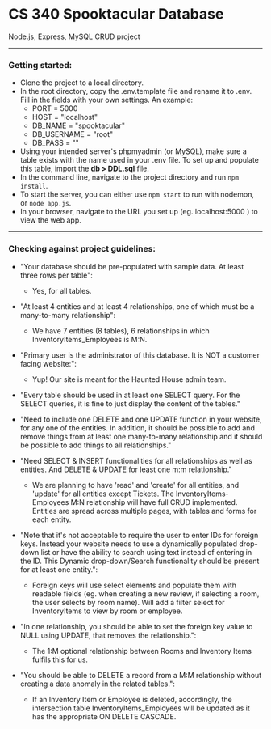 # CS 340 Spooktacular Database

Node.js, Express, MySQL CRUD project

---

### Getting started:

-   Clone the project to a local directory.
-   In the root directory, copy the .env.template file and rename it to .env. Fill in the fields with your own settings. An example:
    -   PORT = 5000
    -   HOST = "localhost"
    -   DB_NAME = "spooktacular"
    -   DB_USERNAME = "root"
    -   DB_PASS = ""
-   Using your intended server's phpmyadmin (or MySQL), make sure a table exists with the name used in your .env file. To set up and populate this table, import the **db > DDL.sql** file.
-   In the command line, navigate to the project directory and run `npm install`.
-   To start the server, you can either use `npm start` to run with nodemon, or `node app.js`.
-   In your browser, navigate to the URL you set up (eg. localhost:5000 ) to view the web app.

---

### Checking against project guidelines:

-   "Your database should be pre-populated with sample data. At least three rows per table":

    -   Yes, for all tables.

-   "At least 4 entities and at least 4 relationships, one of which must be a many-to-many relationship":

    -   We have 7 entities (8 tables), 6 relationships in which InventoryItems_Employees is M:N.

-   "Primary user is the administrator of this database. It is NOT a customer facing website:":

    -   Yup! Our site is meant for the Haunted House admin team.

-   "Every table should be used in at least one SELECT query. For the SELECT queries, it is fine to just display the content of the tables."
-   "Need to include one DELETE and one UPDATE function in your website, for any one of the entities. In addition, it should be possible to add and remove things from at least one many-to-many relationship and it should be possible to add things to all relationships."
-   "Need SELECT & INSERT functionalities for all relationships as well as entities. And DELETE & UPDATE for least one m:m relationship."

    -   We are planning to have 'read' and 'create' for all entities, and 'update' for all entities except Tickets. The InventoryItems-Employees M:N relationship will have full CRUD implemented. Entities are spread across multiple pages, with tables and forms for each entity.

-   "Note that it's not acceptable to require the user to enter IDs for foreign keys. Instead your website needs to use a dynamically populated drop-down list or have the ability to search using text instead of entering in the ID. This Dynamic drop-down/Search functionality should be present for at least one entity.":

    -   Foreign keys will use select elements and populate them with readable fields (eg. when creating a new review, if selecting a room, the user selects by room name). Will add a filter select for InventoryItems to view by room or employee.

-   "In one relationship, you should be able to set the foreign key value to NULL using UPDATE, that removes the relationship.":

    -   The 1:M optional relationship between Rooms and Inventory Items fulfils this for us.

-   "You should be able to DELETE a record from a M:M relationship without creating a data anomaly in the related tables.":

    -   If an Inventory Item or Employee is deleted, accordingly, the intersection table InventoryItems_Employees will be updated as it has the appropriate ON DELETE CASCADE.
